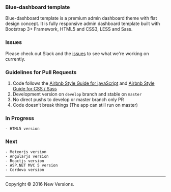 ### Blue-dashboard template
Blue-dashboard template is a premium admin dashboard theme with flat design concept. It is fully responsive admin dashboard template built with Bootstrap 3+ Framework, HTML5 and CSS3, LESS and Sass.

### Issues

Please check out Slack and the [issues](https://github.com/New-versions/Blue-dashboard/issues) to see what we're working on currently.

### Guidelines for Pull Requests

1. Code follows the [Airbnb Style Guide for javaScript](https://github.com/airbnb/javascript) and [Airbnb Style Guide for CSS / Sass](https://github.com/airbnb/css)
2. Development version on `develop` branch and stable on `master`
3. No direct pushs to develop or master branch only PR
3. Code doesn’t break things (The app can still run on master)

### In Progress
    - HTML5 version

### Next
    - Meteorjs version
    - Angularjs version
    - Reactjs version
    - ASP.NET MVC 5 version 
    - Cordova version
-------

Copyright © 2016 New Versions.

